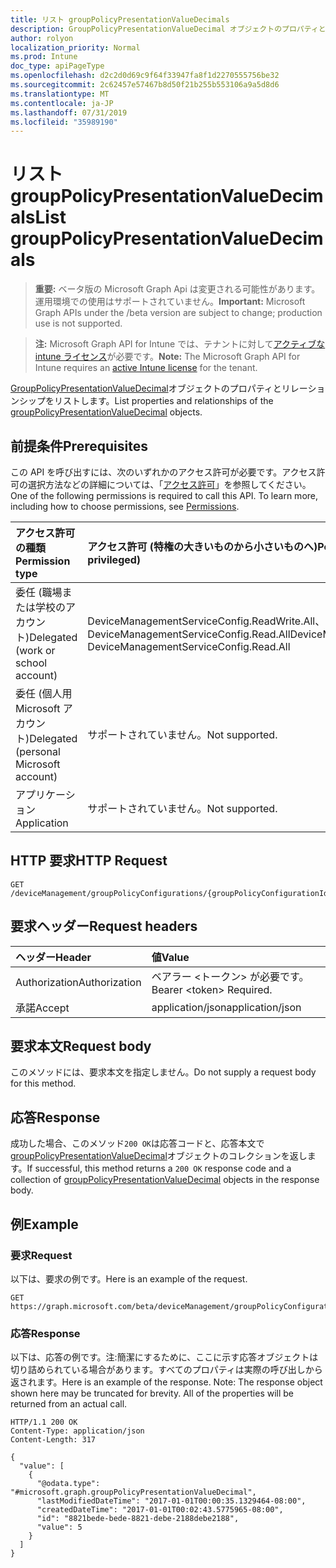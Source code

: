 ```yaml
---
title: リスト groupPolicyPresentationValueDecimals
description: GroupPolicyPresentationValueDecimal オブジェクトのプロパティとリレーションシップをリストします。
author: rolyon
localization_priority: Normal
ms.prod: Intune
doc_type: apiPageType
ms.openlocfilehash: d2c2d0d69c9f64f33947fa8f1d2270555756be32
ms.sourcegitcommit: 2c62457e57467b8d50f21b255b553106a9a5d8d6
ms.translationtype: MT
ms.contentlocale: ja-JP
ms.lasthandoff: 07/31/2019
ms.locfileid: "35989190"
---
```

# <a name="list-grouppolicypresentationvaluedecimals"></a><span data-ttu-id="de752-103">リスト groupPolicyPresentationValueDecimals</span><span class="sxs-lookup"><span data-stu-id="de752-103">List groupPolicyPresentationValueDecimals</span></span>

> <span data-ttu-id="de752-104">**重要:** ベータ版の Microsoft Graph Api は変更される可能性があります。運用環境での使用はサポートされていません。</span><span class="sxs-lookup"><span data-stu-id="de752-104">**Important:** Microsoft Graph APIs under the /beta version are subject to change; production use is not supported.</span></span>

> <span data-ttu-id="de752-105">**注:** Microsoft Graph API for Intune では、テナントに対して[アクティブな intune ライセンス](https://go.microsoft.com/fwlink/?linkid=839381)が必要です。</span><span class="sxs-lookup"><span data-stu-id="de752-105">**Note:** The Microsoft Graph API for Intune requires an [active Intune license](https://go.microsoft.com/fwlink/?linkid=839381) for the tenant.</span></span>

<span data-ttu-id="de752-106">[GroupPolicyPresentationValueDecimal](../resources/intune-grouppolicy-grouppolicypresentationvaluedecimal.md)オブジェクトのプロパティとリレーションシップをリストします。</span><span class="sxs-lookup"><span data-stu-id="de752-106">List properties and relationships of the [groupPolicyPresentationValueDecimal](../resources/intune-grouppolicy-grouppolicypresentationvaluedecimal.md) objects.</span></span>

## <a name="prerequisites"></a><span data-ttu-id="de752-107">前提条件</span><span class="sxs-lookup"><span data-stu-id="de752-107">Prerequisites</span></span>
<span data-ttu-id="de752-p101">この API を呼び出すには、次のいずれかのアクセス許可が必要です。アクセス許可の選択方法などの詳細については、「[アクセス許可](/graph/permissions-reference)」を参照してください。</span><span class="sxs-lookup"><span data-stu-id="de752-p101">One of the following permissions is required to call this API. To learn more, including how to choose permissions, see [Permissions](/graph/permissions-reference).</span></span>

|<span data-ttu-id="de752-110">アクセス許可の種類</span><span class="sxs-lookup"><span data-stu-id="de752-110">Permission type</span></span>|<span data-ttu-id="de752-111">アクセス許可 (特権の大きいものから小さいものへ)</span><span class="sxs-lookup"><span data-stu-id="de752-111">Permissions (from most to least privileged)</span></span>|
|:---|:---|
|<span data-ttu-id="de752-112">委任 (職場または学校のアカウント)</span><span class="sxs-lookup"><span data-stu-id="de752-112">Delegated (work or school account)</span></span>|<span data-ttu-id="de752-113">DeviceManagementServiceConfig.ReadWrite.All、DeviceManagementServiceConfig.Read.All</span><span class="sxs-lookup"><span data-stu-id="de752-113">DeviceManagementServiceConfig.ReadWrite.All, DeviceManagementServiceConfig.Read.All</span></span>|
|<span data-ttu-id="de752-114">委任 (個人用 Microsoft アカウント)</span><span class="sxs-lookup"><span data-stu-id="de752-114">Delegated (personal Microsoft account)</span></span>|<span data-ttu-id="de752-115">サポートされていません。</span><span class="sxs-lookup"><span data-stu-id="de752-115">Not supported.</span></span>|
|<span data-ttu-id="de752-116">アプリケーション</span><span class="sxs-lookup"><span data-stu-id="de752-116">Application</span></span>|<span data-ttu-id="de752-117">サポートされていません。</span><span class="sxs-lookup"><span data-stu-id="de752-117">Not supported.</span></span>|

## <a name="http-request"></a><span data-ttu-id="de752-118">HTTP 要求</span><span class="sxs-lookup"><span data-stu-id="de752-118">HTTP Request</span></span>
<!-- {
  "blockType": "ignored"
}
-->
``` http
GET /deviceManagement/groupPolicyConfigurations/{groupPolicyConfigurationId}/definitionValues/{groupPolicyDefinitionValueId}/presentationValues
```

## <a name="request-headers"></a><span data-ttu-id="de752-119">要求ヘッダー</span><span class="sxs-lookup"><span data-stu-id="de752-119">Request headers</span></span>
|<span data-ttu-id="de752-120">ヘッダー</span><span class="sxs-lookup"><span data-stu-id="de752-120">Header</span></span>|<span data-ttu-id="de752-121">値</span><span class="sxs-lookup"><span data-stu-id="de752-121">Value</span></span>|
|:---|:---|
|<span data-ttu-id="de752-122">Authorization</span><span class="sxs-lookup"><span data-stu-id="de752-122">Authorization</span></span>|<span data-ttu-id="de752-123">ベアラー &lt;トークン&gt; が必要です。</span><span class="sxs-lookup"><span data-stu-id="de752-123">Bearer &lt;token&gt; Required.</span></span>|
|<span data-ttu-id="de752-124">承諾</span><span class="sxs-lookup"><span data-stu-id="de752-124">Accept</span></span>|<span data-ttu-id="de752-125">application/json</span><span class="sxs-lookup"><span data-stu-id="de752-125">application/json</span></span>|

## <a name="request-body"></a><span data-ttu-id="de752-126">要求本文</span><span class="sxs-lookup"><span data-stu-id="de752-126">Request body</span></span>
<span data-ttu-id="de752-127">このメソッドには、要求本文を指定しません。</span><span class="sxs-lookup"><span data-stu-id="de752-127">Do not supply a request body for this method.</span></span>

## <a name="response"></a><span data-ttu-id="de752-128">応答</span><span class="sxs-lookup"><span data-stu-id="de752-128">Response</span></span>
<span data-ttu-id="de752-129">成功した場合、このメソッド`200 OK`は応答コードと、応答本文で[groupPolicyPresentationValueDecimal](../resources/intune-grouppolicy-grouppolicypresentationvaluedecimal.md)オブジェクトのコレクションを返します。</span><span class="sxs-lookup"><span data-stu-id="de752-129">If successful, this method returns a `200 OK` response code and a collection of [groupPolicyPresentationValueDecimal](../resources/intune-grouppolicy-grouppolicypresentationvaluedecimal.md) objects in the response body.</span></span>

## <a name="example"></a><span data-ttu-id="de752-130">例</span><span class="sxs-lookup"><span data-stu-id="de752-130">Example</span></span>

### <a name="request"></a><span data-ttu-id="de752-131">要求</span><span class="sxs-lookup"><span data-stu-id="de752-131">Request</span></span>
<span data-ttu-id="de752-132">以下は、要求の例です。</span><span class="sxs-lookup"><span data-stu-id="de752-132">Here is an example of the request.</span></span>
``` http
GET https://graph.microsoft.com/beta/deviceManagement/groupPolicyConfigurations/{groupPolicyConfigurationId}/definitionValues/{groupPolicyDefinitionValueId}/presentationValues
```

### <a name="response"></a><span data-ttu-id="de752-133">応答</span><span class="sxs-lookup"><span data-stu-id="de752-133">Response</span></span>
<span data-ttu-id="de752-p102">以下は、応答の例です。注:簡潔にするために、ここに示す応答オブジェクトは切り詰められている場合があります。すべてのプロパティは実際の呼び出しから返されます。</span><span class="sxs-lookup"><span data-stu-id="de752-p102">Here is an example of the response. Note: The response object shown here may be truncated for brevity. All of the properties will be returned from an actual call.</span></span>
``` http
HTTP/1.1 200 OK
Content-Type: application/json
Content-Length: 317

{
  "value": [
    {
      "@odata.type": "#microsoft.graph.groupPolicyPresentationValueDecimal",
      "lastModifiedDateTime": "2017-01-01T00:00:35.1329464-08:00",
      "createdDateTime": "2017-01-01T00:02:43.5775965-08:00",
      "id": "8821bede-bede-8821-debe-2188debe2188",
      "value": 5
    }
  ]
}
```






